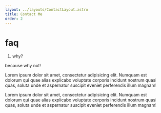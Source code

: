 ```yaml
---
layout: ../layouts/ContactLayout.astro
title: Contact Me
order: 2
---
```

# faq
1. why?

because why not!

Lorem ipsum dolor sit amet, consectetur adipisicing elit. Numquam est dolorum qui quae alias explicabo voluptate corporis incidunt nostrum quasi quas, soluta unde et aspernatur suscipit eveniet perferendis illum magnam!

Lorem ipsum dolor sit amet, consectetur adipisicing elit. Numquam est dolorum qui quae alias explicabo voluptate corporis incidunt nostrum quasi quas, soluta unde et aspernatur suscipit eveniet perferendis illum magnam!
